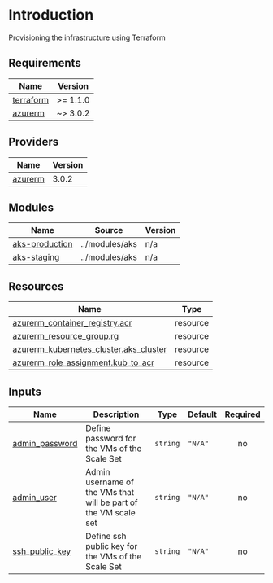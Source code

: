 # Introduction 
Provisioning the infrastructure using Terraform

## Requirements

| Name | Version |
|------|---------|
| <a name="requirement_terraform"></a> [terraform](#requirement\_terraform) | >= 1.1.0 |
| <a name="requirement_azurerm"></a> [azurerm](#requirement\_azurerm) | ~> 3.0.2 |

## Providers

| Name | Version |
|------|---------|
| <a name="provider_azurerm"></a> [azurerm](#provider\_azurerm) | 3.0.2 |

## Modules

| Name | Source | Version |
|------|--------|---------|
| <a name="module_aks-production"></a> [aks-production](#module\_aks-production) | ../modules/aks | n/a |
| <a name="module_aks-staging"></a> [aks-staging](#module\_aks-staging) | ../modules/aks | n/a |

## Resources

| Name | Type |
|------|------|
| [azurerm_container_registry.acr](https://registry.terraform.io/providers/hashicorp/azurerm/latest/docs/resources/container_registry) | resource |
| [azurerm_resource_group.rg](https://registry.terraform.io/providers/hashicorp/azurerm/latest/docs/resources/resource_group) | resource |
| [azurerm_kubernetes_cluster.aks_cluster](https://registry.terraform.io/providers/hashicorp/azurerm/latest/docs/resources/kubernetes_cluster) | resource |
| [azurerm_role_assignment.kub_to_acr](https://registry.terraform.io/providers/hashicorp/azurerm/latest/docs/resources/role_assignment) | resource |

## Inputs

| Name | Description | Type | Default | Required |
|------|-------------|------|---------|:--------:|
| <a name="input_admin_password"></a> [admin\_password](#input\_admin\_password) | Define password for the VMs of the Scale Set | `string` | `"N/A"` | no |
| <a name="input_admin_user"></a> [admin\_user](#input\_admin\_user) | Admin username of the VMs that will be part of the VM scale set | `string` | `"N/A"` | no |
| <a name="input_ssh_public_key"></a> [ssh\_public\_key](#input\_ssh\_public\_key) | Define ssh public key for the VMs of the Scale Set | `string` | `"N/A"` | no |